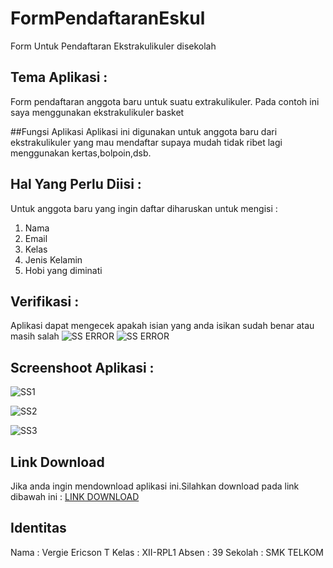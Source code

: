 # FormPendaftaranEskul
Form Untuk Pendaftaran Ekstrakulikuler disekolah

## Tema Aplikasi :
Form pendaftaran anggota baru untuk suatu extrakulikuler. Pada contoh
ini saya menggunakan ekstrakulikuler basket

##Fungsi Aplikasi
Aplikasi ini digunakan untuk anggota baru dari ekstrakulikuler yang mau mendaftar supaya mudah tidak ribet lagi menggunakan
kertas,bolpoin,dsb.

## Hal Yang Perlu Diisi :
Untuk anggota baru yang ingin daftar diharuskan untuk mengisi :
1. Nama
2. Email
3. Kelas
4. Jenis Kelamin
5. Hobi yang diminati

## Verifikasi :
Aplikasi dapat mengecek apakah isian yang anda isikan sudah benar atau
masih salah
![SS ERROR](https://github.com/vergieet/FormPendaftaranEskul/blob/master/SS/SS2.png)
![SS ERROR](https://github.com/vergieet/FormPendaftaranEskul/blob/master/SS/SS1.png)

## Screenshoot Aplikasi :
![SS1](https://github.com/vergieet/FormPendaftaranEskul/blob/master/SS/SS5.png)

![SS2](https://github.com/vergieet/FormPendaftaranEskul/blob/master/SS/SS4.png)

![SS3](https://github.com/vergieet/FormPendaftaranEskul/blob/master/SS/SS3.png)
## Link Download
Jika anda ingin mendownload aplikasi ini.Silahkan download pada link
dibawah ini :
[LINK DOWNLOAD](https://drive.google.com/open?id=0B_TN1Qqk_YDCVmtMdmZfNG1Nckk)

## Identitas
Nama : Vergie Ericson T
Kelas : XII-RPL1
Absen : 39
Sekolah : SMK TELKOM
